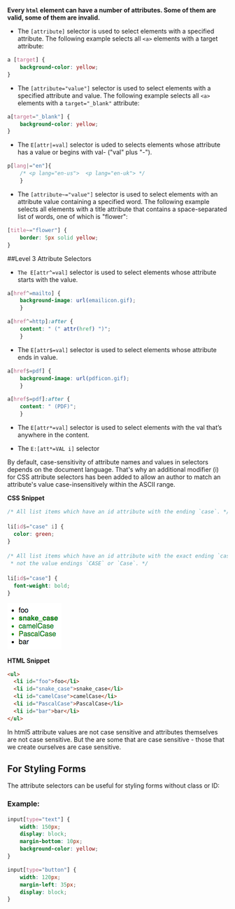
**Every `html` element can have a number of attributes. Some of them are valid, some of them are invalid.**

* The `[attribute]` selector is used to select elements with a specified attribute.
The following example selects all `<a>` elements with a target attribute:


```css
a [target] {
	background-color: yellow;
}
```

* The `[attribute="value"]` selector is used to select elements with a specified attribute and value.
The following example selects all `<a>` elements with a `target="_blank"` attribute:



```css
a[target="_blank"] { 
	background-color: yellow;
}
```

* The `E[attr|=val]` selector is uded to selects elements whose attribute has a value or begins with val- ("val" plus "-").



```css
p[lang|="en"]{
	/* <p lang="en-us">  <p lang="en-uk"> */ 
	}
```

* The `[attribute~="value"]` selector is used to select elements with an attribute value containing a specified word.
The following example selects all elements with a title attribute that contains a space-separated list of words, one of which is "flower":



```css
[title~="flower"] {
	border: 5px solid yellow;
}
```
##Level 3 Attribute Selectors

* `The E[attr^=val]` selector is used to select elements whose attribute starts with the value.



```css
a[href^=mailto] {
	background-image: url(emailicon.gif);
	}
```
```css
a[href^=http]:after {
	content: " (" attr(href) ")";
	}
```
* The `E[attr$=val]` selector is used to select elements whose attribute ends in value. 


```css
a[href$=pdf] {
	background-image: url(pdficon.gif);
	}
```
```css
a[href$=pdf]:after {
	content: " (PDF)";
	}
```

* The `E[attr*=val]` selector is used to select elements with the val that’s anywhere in the content.

* The `E:[att*=VAL i]` selector 

By default, case-sensitivity of attribute names and values in selectors depends on the document language. That's why an additional modifier (i) for CSS attribute selectors has been added to allow an author to match an attribute's value case-insensitively within the ASCII range.

**CSS Snippet**
```css
/* All list items which have an id attribute with the ending `case`. */

li[id$="case" i] {
  color: green;
}

/* All list items which have an id attribute with the exact ending `case` but
 * not the value endings `CASE` or `Case`. */

li[id$="case"] {
  font-weight: bold;
}
```
![caseSensitivity](./caseSensitivity.png)

**HTML Snippet**
```html
<ul>
  <li id="foo">foo</li>
  <li id="snake_case">snake_case</li>
  <li id="camelCase">camelCase</li>
  <li id="PascalCase">PascalCase</li>
  <li id="bar">bar</li>
</ul>
```

In html5 attribute values are not case sensitive and attributes themselves are not case sensitive. But the are some that are case sensitive - those that we create ourselves are case sensitive. 


## For Styling Forms

The attribute selectors can be useful for styling forms without class or ID:

### Example:

```css
input[type="text"] {
	width: 150px;
	display: block;
	margin-bottom: 10px;
	background-color: yellow;
}
```

```css
input[type="button"] {
	width: 120px;
	margin-left: 35px;
	display: block;
}
```






